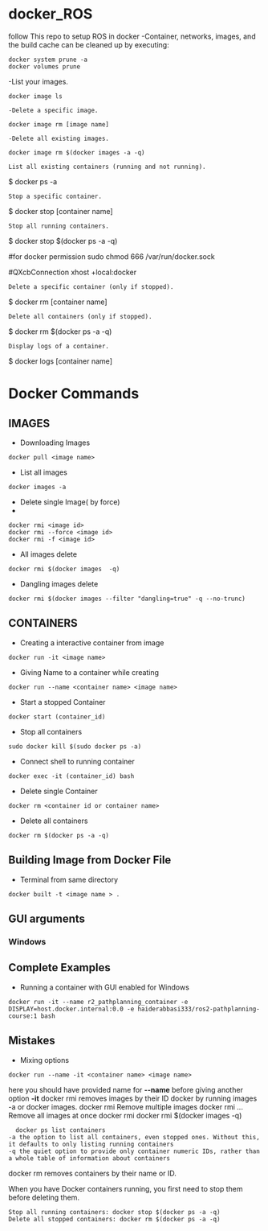 # docker_ROS
follow This repo to setup ROS in docker
-Container, networks, images, and the build cache can be cleaned up by executing:
```
docker system prune -a
docker volumes prune
```

-List your images.

```docker image ls```

    -Delete a specific image.

```docker image rm [image name]```

    -Delete all existing images.

```docker image rm $(docker images -a -q)```

    List all existing containers (running and not running).

$ docker ps -a

    Stop a specific container.

$ docker stop [container name]

    Stop all running containers.

$ docker stop $(docker ps -a -q)


#for docker permission
sudo chmod 666 /var/run/docker.sock


#QXcbConnection
xhost +local:docker

    Delete a specific container (only if stopped).

$ docker rm [container name]

    Delete all containers (only if stopped).

$ docker rm $(docker ps -a -q)

    Display logs of a container.

$ docker logs [container name]


# Docker Commands


## IMAGES
- Downloading Images
```
docker pull <image name>
```
- List all images
```
docker images -a
```
- Delete single Image( by force)
- 
```
docker rmi <image id> 
docker rmi --force <image id> 
docker rmi -f <image id>

```

- All images delete
```
docker rmi $(docker images  -q)
```
- Dangling images delete
```
docker rmi $(docker images --filter "dangling=true" -q --no-trunc)
```



## CONTAINERS
- Creating a interactive container  from image
```
docker run -it <image name>
```
- Giving Name to a container while creating
```
docker run --name <container name> <image name>
```
- Start a stopped Container
```
docker start (container_id)
```
- Stop all containers
```
sudo docker kill $(sudo docker ps -a)
```
- Connect shell to running container
```
docker exec -it (container_id) bash
```
- Delete single Container
```
docker rm <container id or container name>
```
- Delete all containers
```
docker rm $(docker ps -a -q)
```
## Building Image from Docker File
- Terminal from same directory
```
docker built -t <image name > .
```

## GUI arguments
### Windows

## Complete Examples
- Running a container with GUI enabled for Windows
```
docker run -it --name r2_pathplanning_container -e DISPLAY=host.docker.internal:0.0 -e haiderabbasi333/ros2-pathplanning-course:1 bash

```

## Mistakes
- Mixing options
```
docker run --name -it <container name> <image name>
```
here you should have provided name for **--name** before giving another option **-it**
docker rmi removes images by their ID docker by running 
images -a or docker images.
docker rmi <your-image-id>
  Remove multiple images
 docker rmi <your-image-id> <your-image-id> ...
  Remove all images at once
  docker rmi
  docker rmi $(docker images -q)
  
      docker ps list containers
    -a the option to list all containers, even stopped ones. Without this, it defaults to only listing running containers
    -q the quiet option to provide only container numeric IDs, rather than a whole table of information about containers
  
  
  docker rm removes containers by their name or ID.

When you have Docker containers running, you first need to stop them before deleting them.

    Stop all running containers: docker stop $(docker ps -a -q)
    Delete all stopped containers: docker rm $(docker ps -a -q)
